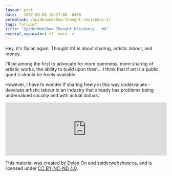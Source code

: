 ```yaml
---
layout: post
date:   2017-06-08 10:27:00 -0400
permalink: /spiderwebshow-thought-residency-4/
tags: fullpost
title: "SpiderWebShow Thought Residency - #4"
excerpt_separator: <!--more-->
---
```


Hey, it's Dylan again. Thought #4 is about sharing, artistic labour, and money.

I'll be among the first to advocate for more openness, more sharing of artistic works, the ability to build upon them... I think that if art is a public good it should be freely available.

However, I have to wonder if sharing freely in this way undervalues - devalues artistic labour in an industry that already has problems being undervalued socially and with actual dollars.

<!--more-->

<iframe width="100%" height="166" scrolling="no" frameborder="no" 
src="https://w.soundcloud.com/player/?url=https%3A//api.soundcloud.com/tracks/327126555&amp;color=ff5500&amp;auto_play=false&amp;hide_related=false&amp;show_comments=true&amp;show_user=true&amp;show_reposts=false">
</iframe>

<p class="small">
  This material was created by <a href="https://dylanon.com/">Dylan On</a> and <a href="https://spiderwebshow.ca/">spiderwebshow.ca</a>, 
  and is licensed under <a href="https://creativecommons.org/licenses/by-nc-nd/4.0/">CC BY-NC-ND 4.0</a>.
</p>